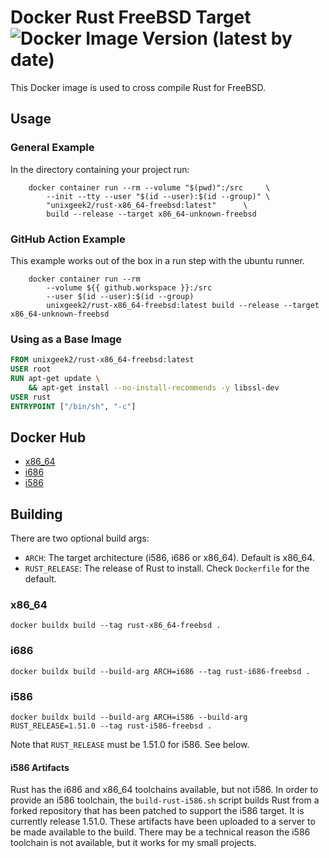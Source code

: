 # Docker Rust FreeBSD Target ![Docker Image Version (latest by date)](https://img.shields.io/docker/v/unixgeek2/rust-x86_64-freebsd)
This Docker image is used to cross compile Rust for FreeBSD.

## Usage
### General Example
In the directory containing your project run:
```shell
    docker container run --rm --volume "$(pwd)":/src     \
        --init --tty --user "$(id --user):$(id --group)" \
        "unixgeek2/rust-x86_64-freebsd:latest"      \
        build --release --target x86_64-unknown-freebsd
```
### GitHub Action Example
This example works out of the box in a run step with the ubuntu runner.
```shell
    docker container run --rm
        --volume ${{ github.workspace }}:/src
        --user $(id --user):$(id --group)
        unixgeek2/rust-x86_64-freebsd:latest build --release --target x86_64-unknown-freebsd
```
### Using as a Base Image
```dockerfile
FROM unixgeek2/rust-x86_64-freebsd:latest
USER root
RUN apt-get update \
    && apt-get install --no-install-recommends -y libssl-dev
USER rust
ENTRYPOINT ["/bin/sh", "-c"]
```
## Docker Hub
* [x86_64](https://hub.docker.com/r/unixgeek2/rust-x86_64-freebsd)
* [i686](https://hub.docker.com/r/unixgeek2/rust-i686-freebsd)
* [i586](https://hub.docker.com/r/unixgeek2/rust-i586-freebsd)
## Building
There are two optional build args:
* `ARCH`: The target architecture (i586, i686 or x86_64). Default is x86_64.
* `RUST_RELEASE`: The release of Rust to install. Check `Dockerfile` for the default.
### x86_64
```shell
docker buildx build --tag rust-x86_64-freebsd .
```
### i686
```shell
docker buildx build --build-arg ARCH=i686 --tag rust-i686-freebsd .
```
### i586
```shell
docker buildx build --build-arg ARCH=i586 --build-arg RUST_RELEASE=1.51.0 --tag rust-i586-freebsd .
```
Note that `RUST_RELEASE` must be 1.51.0 for i586. See below.
#### i586 Artifacts
Rust has the i686 and x86_64 toolchains available, but not i586. In order to provide an i586 toolchain, the
`build-rust-i586.sh` script builds Rust from a forked repository that has been patched to support the i586 target. It is
currently release 1.51.0. These artifacts have been uploaded to a server to be made available to the build.
There may be a technical reason the i586 toolchain is not available, but it works for my small
projects. 
